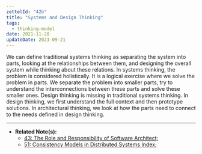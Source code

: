 ```yaml
---
zettelId: "42b"
title: "Systems and Design Thinking"
tags:
  - thinking-model
date: 2021-11-28
updateDate: 2023-09-21
---
```


We can define traditional systems thinking as separating the system into parts, looking at the relationships between them, and designing the overall system while thinking about these relations. In systems thinking, the problem is considered holistically. It is a logical exercise where we solve the problem in parts. We separate the problem into smaller parts, try to understand the interconnections between these parts and solve these smaller ones. Design thinking is missing in traditional systems thinking. In design thinking, we first understand the full context and then prototype solutions. In architectural thinking, we look at how the parts need to connect to the needs defined in design thinking.

---

- **Related Note(s):**
  - [43: The Role and Responsibility of Software Architect](/notes/43/);
  - [51: Consistency Models in Distributed Systems Index](/notes/51/);
